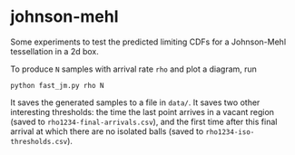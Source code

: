 # johnson-mehl
Some experiments to test the predicted limiting CDFs for a Johnson-Mehl tessellation in a 2d box.

To produce `N` samples with arrival rate `rho` and plot a diagram, run
```
python fast_jm.py rho N
```

It saves the generated samples to a file in `data/`. It saves two other interesting thresholds: the time the last point arrives in a vacant region (saved to `rho1234-final-arrivals.csv`), and the first time after this final arrival at which there are no isolated balls (saved to `rho1234-iso-thresholds.csv`).
